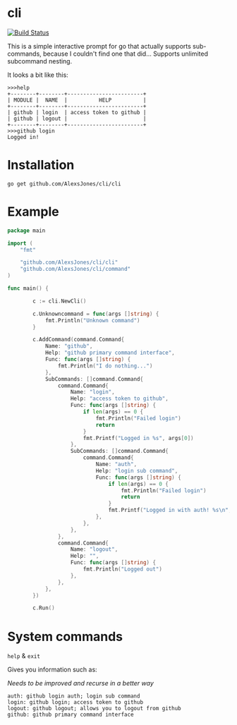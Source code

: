 # cli

[![Build Status](https://travis-ci.org/AlexsJones/cli.svg?branch=master)](https://travis-ci.org/AlexsJones/cli)

This is a simple interactive prompt for go that actually supports sub-commands, because I couldn't find one that did...
Supports unlimited subcommand nesting.

It looks a bit like this:
```
>>>help  
+--------+--------+------------------------+
| MODULE |  NAME  |          HELP          |
+--------+--------+------------------------+
| github | login  | access token to github |
| github | logout |                        |
+--------+--------+------------------------+
>>>github login
Logged in!

```


# Installation

```
go get github.com/AlexsJones/cli/cli
```

# Example

```go
package main

import (
	"fmt"

	"github.com/AlexsJones/cli/cli"
	"github.com/AlexsJones/cli/command"
)

func main() {

		c := cli.NewCli()

		c.Unknowncommand = func(args []string) {
			fmt.Println("Unknown command")
		}

		c.AddCommand(command.Command{
			Name: "github",
			Help: "github primary command interface",
			Func: func(args []string) {
				fmt.Println("I do nothing...")
			},
			SubCommands: []command.Command{
				command.Command{
					Name: "login",
					Help: "access token to github",
					Func: func(args []string) {
						if len(args) == 0 {
							fmt.Println("Failed login")
							return
						}
						fmt.Printf("Logged in %s", args[0])
					},
					SubCommands: []command.Command{
						command.Command{
							Name: "auth",
							Help: "login sub command",
							Func: func(args []string) {
								if len(args) == 0 {
									fmt.Println("Failed login")
									return
								}
								fmt.Printf("Logged in with auth! %s\n", args[0])
							},
						},
					},
				},
				command.Command{
					Name: "logout",
					Help: "",
					Func: func(args []string) {
						fmt.Println("Logged out")
					},
				},
			},
		})

		c.Run()

```

# System commands

`help` & `exit`

Gives you information such as:

*Needs to be improved and recurse in a better way*

```
auth: github login auth; login sub command
login: github login; access token to github
logout: github logout; allows you to logout from github
github: github primary command interface

```
